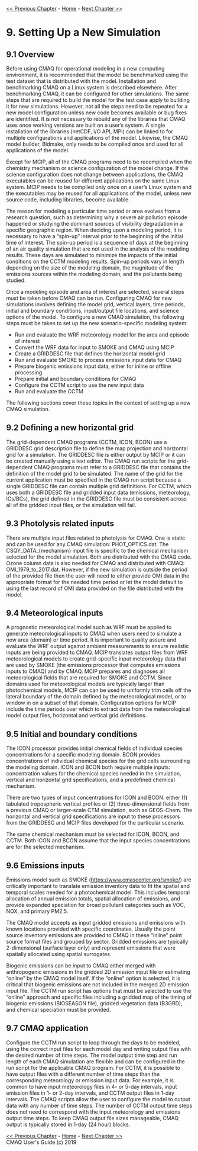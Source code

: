 
<!-- BEGIN COMMENT -->

[<< Previous Chapter](CMAQ_UG_ch08_analysis_tools.md) - [Home](README.md) - [Next Chapter >>](CMAQ_UG_ch10_process_analysis.md)

<!-- END COMMENT -->

# 9. Setting Up a New Simulation

## 9.1 Overview
Before using CMAQ for operational modeling in a new computing environment, it is recommended that the model be benchmarked using the test dataset that is distributed with the model. Installation and benchmarking CMAQ on a Linux system is described elsewhere. After benchmarking CMAQ, it can be configured for other simulations. The same steps that are required to build the model for the test case apply to building it for new simulations. However, not all the steps need to be repeated for a new model configuration unless new code becomes available or bug fixes are identified. It is not necessary to rebuild any of the libraries that CMAQ uses once working versions are built on a user’s system. A single installation of the libraries (netCDF, I/O API, MPI) can be linked to for multiple configurations and applications of the model. Likewise, the CMAQ model builder, Bldmake, only needs to be compiled once and used for all applications of the model.

Except for MCIP, all of the CMAQ programs need to be recompiled when the chemistry mechanism or science configuration of the model change. If the science configuration does not change between applications, the CMAQ executables can be reused for different applications on the same Linux system. MCIP needs to be compiled only once on a user’s Linux system and the executables may be reused for all applications of the model, unless new source code, including libraries, become available.

The reason for modeling a particular time period or area evolves from a research question, such as determining why a severe air pollution episode happened or studying the dominant sources of visibility degradation in a specific geographic region. When deciding upon a modeling period, it is necessary to have a “spin-up” interval prior to the beginning of the initial time of interest. The spin-up period is a sequence of days at the beginning of an air quality simulation that are not used in the analysis of the modeling results. These days are simulated to minimize the impacts of the initial conditions on the CCTM modeling results. Spin-up periods vary in length depending on the size of the modeling domain, the magnitude of the emissions sources within the modeling domain, and the pollutants being studied.

Once a modeling episode and area of interest are selected, several steps must be taken before CMAQ can be run. Configuring CMAQ for new simulations involves defining the model grid, vertical layers, time periods, initial and boundary conditions, input/output file locations, and science options of the model. To configure a new CMAQ simulation, the following steps must be taken to set up the new scenario-specific modeling system:

* Run and evaluate the WRF meteorology model for the area and episode of interest
* Convert the WRF data for input to SMOKE and CMAQ using MCIP
* Create a GRIDDESC file that defines the horizontal model grid
* Run and evaluate SMOKE to process emissions input data for CMAQ
* Prepare biogenic emissions input data, either for inline or offline processing
* Prepare initial and boundary conditions for CMAQ
* Configure the CCTM script to use the new input data
* Run and evaluate the CCTM

The following sections cover these topics in the context of setting up a new CMAQ simulation.

## 9.2 Defining a new horizontal grid
The grid-dependent CMAQ programs (CCTM, ICON, BCON) use a GRIDDESC grid description file to define the map projection and horizontal grid for a simulation. The GRIDDESC file is either output by MCIP or it can be created manually using a text editor. The CMAQ run scripts for the grid-dependent CMAQ programs must refer to a GRIDDESC file that contains the definition of the model grid to be simulated. The name of the grid for the current application must be specified in the CMAQ run script because a single GRIDDESC file can contain multiple grid definitions. For CCTM, which uses both a GRIDDESC file and gridded input data (emissions, meteorology, ICs/BCs), the grid defined in the GRIDDESC file must be consistent across all of the gridded input files, or the simulation will fail.

## 9.3 Photolysis related inputs
There are multiple input files related to photolysis for CMAQ. One is static and can be used for any CMAQ simulation: PHOT_OPTICS.dat. The CSQY_DATA_{mechanism} input file is specific to the chemical mechanism selected for the model simulation. Both are distributed with the CMAQ code. Ozone column data is also needed for CMAQ and distributed with CMAQ: OMI_1979_to_2017.dat. However, if the new simulation is outside the period of the provided file then the user will need to either provide OMI data in the appropriate format for the needed time period or let the model default to using the last record of OMI data provided on the file distributed with the model.

## 9.4 Meteorological inputs
A prognostic meteorological model such as WRF must be applied to generate meteorological inputs to CMAQ when users need to simulate a new area (domain) or time period. It is important to quality assure and evaluate the WRF output against ambient measurements to ensure realistic inputs are being provided to CMAQ. MCIP translates output files from WRF meteorological models to create grid-specific input meteorology data that are used by SMOKE (the emissions processor that computes emissions inputs to CMAQ) and by CMAQ. MCIP prepares and diagnoses all meteorological fields that are required for SMOKE and CCTM. Since domains used for meteorological models are typically larger than photochemical models, MCIP can can be used to uniformly trim cells off the lateral boundary of the domain defined by the meteorological model, or to window in on a subset of that domain. Configuration options for MCIP include the time periods over which to extract data from the meteorological model output files, horizontal and vertical grid definitions.

## 9.5 Initial and boundary conditions
The ICON processor provides initial chemical fields of individual species concentrations for a specific modeling domain. BCON provides concentrations of individual chemical species for the grid cells surrounding the modeling domain. ICON and BCON both require multiple inputs: concentration values for the chemical species needed in the simulation, vertical and horizontal grid specifications, and a predefined chemical mechanism.

There are two types of input concentrations for ICON and BCON: either (1) tabulated tropospheric vertical profiles or (2) three-dimensional fields from a previous CMAQ or larger-scale CTM simulation, such as GEOS-Chem. The horizontal and vertical grid specifications are input to these processors from the GRIDDESC and MCIP files developed for the particular scenario.

The same chemical mechanism must be selected for ICON, BCON, and CCTM. Both ICON and BCON assume that the input species concentrations are for the selected mechanism.

## 9.6 Emissions inputs
Emissions model such as SMOKE (https://www.cmascenter.org/smoke/) are critically important to translate emission inventory data to fit the spatial and temporal scales needed for a photochemical model. This includes temporal allocation of annual emission totals, spatial allocation of emissions, and provide expanded speciation for broad pollutant categories such as VOC, NOX, and primary PM2.5.

The CMAQ model accepts as input gridded emissions and emissions with known locations provided with specific coordinates. Usually the point source inventory emissions are provided to CMAQ in these “inline” point source format files and grouped by sector. Gridded emissions are typically 2-dimensional (surface layer only) and represent emissions that were spatially allocated using spatial surrogates.

Biogenic emissions can be input to CMAQ either merged with anthropogenic emissions in the gridded 2D emission input file or estimating “online” by the CMAQ model itself. If the “online” option is selected, it is critical that biogenic emissions are not included in the merged 2D emission input file. The CCTM run script has options that must be selected to use the “online” approach and specific files including a gridded map of the timing of biogenic emissions (BIOSEASON file), gridded vegetation data (B3GRD), and chemical speciation must be provided.

## 9.7 CMAQ application
Configure the CCTM run script to loop through the days to be modeled, using the correct input files for each model day and writing output files with the desired number of time steps. The model output time step and run length of each CMAQ simulation are flexible and can be configured in the run script for the applicable CMAQ program. For CCTM, it is possible to have output files with a different number of time steps than the corresponding meteorology or emission input data. For example, it is common to have input meteorology files in 4- or 5-day intervals, input emission files in 1- or 2-day intervals, and CCTM output files in 1-day intervals. The CMAQ scripts allow the user to configure the model to output data with any number of time steps. The number of CCTM output time steps does not need to correspond with the input meteorology and emissions output time steps. To keep CMAQ output file sizes manageable, CMAQ output is typically stored in 1-day (24 hour) blocks.


<!-- BEGIN COMMENT -->

[<< Previous Chapter](CMAQ_UG_ch08_analysis_tools.md) - [Home](README.md) - [Next Chapter >>](CMAQ_UG_ch10_process_analysis.md)<br>
CMAQ User's Guide (c) 2019<br>

<!-- END COMMENT -->
